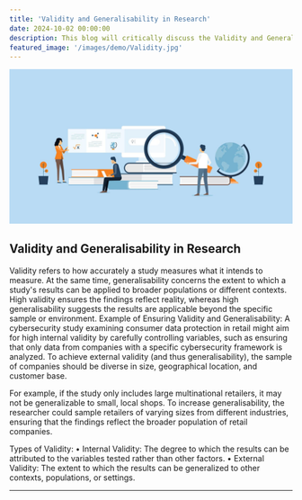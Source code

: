 ```yaml
---
title: 'Validity and Generalisability in Research'
date: 2024-10-02 00:00:00
description: This blog will critically discuss the Validity and Generalisability in Research
featured_image: '/images/demo/Validity.jpg'
---
```


![](/images/demo/Validity.jpg)

## Validity and Generalisability in Research

Validity refers to how accurately a study measures what it intends to measure. At the same time, generalisability concerns the extent to which a study's results can be applied to broader populations or different contexts. High validity ensures the findings reflect reality, whereas high generalisability suggests the results are applicable beyond the specific sample or environment.
Example of Ensuring Validity and Generalisability: A cybersecurity study examining consumer data protection in retail might aim for high internal validity by carefully controlling variables, such as ensuring that only data from companies with a specific cybersecurity framework is analyzed. To achieve external validity (and thus generalisability), the sample of companies should be diverse in size, geographical location, and customer base.

For example, if the study only includes large multinational retailers, it may not be generalizable to small, local shops. To increase generalisability, the researcher could sample retailers of varying sizes from different industries, ensuring that the findings reflect the broader population of retail companies.

Types of Validity:
•	Internal Validity: The degree to which the results can be attributed to the variables tested rather than other factors.
•	External Validity: The extent to which the results can be generalized to other contexts, populations, or settings.


---
